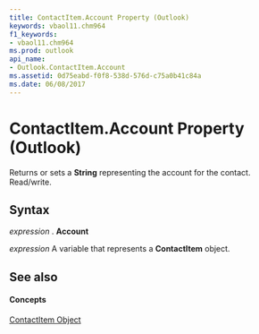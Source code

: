 ```yaml
---
title: ContactItem.Account Property (Outlook)
keywords: vbaol11.chm964
f1_keywords:
- vbaol11.chm964
ms.prod: outlook
api_name:
- Outlook.ContactItem.Account
ms.assetid: 0d75eabd-f0f8-538d-576d-c75a0b41c84a
ms.date: 06/08/2017
---
```



# ContactItem.Account Property (Outlook)

Returns or sets a  **String** representing the account for the contact. Read/write.


## Syntax

 _expression_ . **Account**

 _expression_ A variable that represents a **ContactItem** object.


## See also


#### Concepts


[ContactItem Object](Outlook.ContactItem.md)

